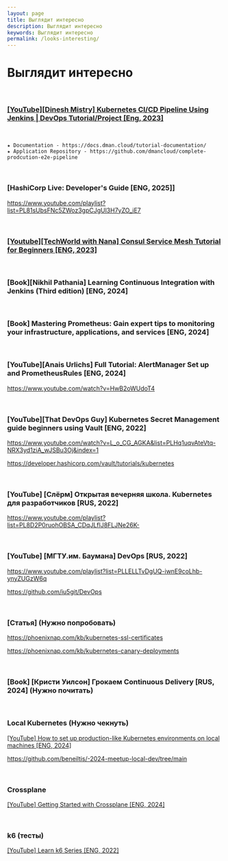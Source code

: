 ```yaml
---
layout: page
title: Выглядит интересно
description: Выглядит интересно
keywords: Выглядит интересно
permalink: /looks-interesting/
---
```


# Выглядит интересно

<br/>

### [[YouTube][Dinesh Mistry] Kubernetes CI/CD Pipeline Using Jenkins | DevOps Tutorial/Project [Eng, 2023]](https://www.youtube.com/watch?v=q4g7KJdFSn0)

<br/>

```
★ Documentation - https://docs.dman.cloud/tutorial-documentation/
★ Application Repository - https://github.com/dmancloud/complete-prodcution-e2e-pipeline
```

<!-- <br/>

```
$ mkdir -p ~/projects//devops
$ cd ~/projects//devops
$ mkdir jenkins
$ cd jenkins/
``` -->

<br/>

### [HashiCorp Live: Developer's Guide [ENG, 2025]]

https://www.youtube.com/playlist?list=PL81sUbsFNc5ZWoz3gpCJgUl3H7yZO_iE7

<br/>

### [[Youtube][TechWorld with Nana] Consul Service Mesh Tutorial for Beginners [ENG, 2023]](https://www.youtube.com/watch?v=s3I1kKKfjtQ)

<br/>

### [Book][Nikhil Pathania] Learning Continuous Integration with Jenkins (Third edition) [ENG, 2024]

<br/>

### [Book] Mastering Prometheus: Gain expert tips to monitoring your infrastructure, applications, and services [ENG, 2024]

<br/>

### [YouTube][Anais Urlichs] Full Tutorial: AlertManager Set up and PrometheusRules [ENG, 2024]

https://www.youtube.com/watch?v=HwB2oWUdoT4

<br/>

### [YouTube][That DevOps Guy] Kubernetes Secret Management guide beginners using Vault [ENG, 2022]

https://www.youtube.com/watch?v=L_o_CG_AGKA&list=PLHq1uqvAteVtq-NRX3yd1ziA_wJSBu3Oj&index=1

https://developer.hashicorp.com/vault/tutorials/kubernetes

<br/>

### [YouTube] [Слёрм] Открытая вечерняя школа. Kubernetes для разработчиков [RUS, 2022]

https://www.youtube.com/playlist?list=PL8D2P0ruohOBSA_CDqJLflJ8FLJNe26K-

<br/>

### [YouTube] [МГТУ.им. Баумана] DevOps [RUS, 2022]

https://www.youtube.com/playlist?list=PLLELLTvDgUQ-iwnE9coLhb-ynyZUGzW6q

https://github.com/iu5git/DevOps

<br/>

### [Статья] (Нужно попробовать)

https://phoenixnap.com/kb/kubernetes-ssl-certificates

https://phoenixnap.com/kb/kubernetes-canary-deployments

<br/>

### [Book] [Кристи Уилсон] Грокаем Continuous Delivery [RUS, 2024] (Нужно почитать)

<br/>

### Local Kubernetes (Нужно чекнуть)

[[YouTube] How to set up production-like Kubernetes environments on local machines [ENG, 2024]](https://www.youtube.com/watch?v=Bh0Uw9111yg)

https://github.com/beneiltis/-2024-meetup-local-dev/tree/main

<br/>

### Crossplane

[[YouTube] Getting Started with Crossplane [ENG, 2024]](https://www.youtube.com/watch?v=bBpE0rfE-JM)

<br/>

### k6 (тесты)

[[YouTube] Learn k6 Series [ENG, 2022]](https://www.youtube.com/watch?v=xJLABpaYllM&list=PLJ9A48W0kpRJKmVeurt7ltKfrOdr8ZBdt)
